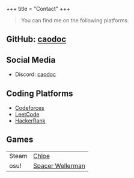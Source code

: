 +++
title = "Contact"
+++

> You can find me on the following platforms.

## GitHub: [caodoc](https://github.com/caodoc)

## Social Media
+ Discord: [caodoc](https://discord.com/users/800173074166710282)

## Coding Platforms
+ [Codeforces](https://codeforces.com/profile/caodoc)
+ [LeetCode](https://leetcode.com/u/caodoc/)
+ [HackerRank](https://www.hackerrank.com/profile/caodoc)

## Games
|       |       |
|-------|-------|
| Steam | [Chloe](https://steamcommunity.com/profiles/76561199134046194)
| osu!  | [Spacer Wellerman](https://osu.ppy.sh/users/21126929)